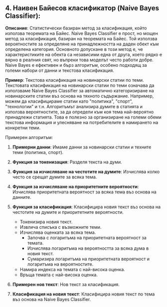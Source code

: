 ## 4. **Наивен Байесов класификатор (Naive Bayes Classifier)**:

**Описание**: Статистически базиран метод за класификация, който използва теоремата на Байес.
   Naive Bayes Classifier е прост, но мощен метод за класификация, базиран на теоремата на Байес. Той използва вероятностите за определяне на принадлежността на даден обект към определена категория. Основното допускане в този метод е, че характеристиките на обекта са независими една от друга, което рядко е вярно в реалния свят, но въпреки това моделът често работи добре. Naive Bayes е ефективен и бърз алгоритъм, особено подходящ за големи набори от данни и текстова класификация.

**Пример**: Текстова класификация на новинарски статии по теми. Текстовата класификация на новинарски статии по теми означава да използваме Naive Bayes Classifier за автоматично категоризиране на новинарските статии въз основа на тяхното съдържание. Например, можем да класифицираме статии като "политика", "спорт", "технологии" и т.н. Алгоритъмът анализира думите в статията и използва вероятностите, за да определи към коя тема най-вероятно принадлежи статията. Това е полезно за организиране на големи обеми текстова информация и улесняване на потребителите в намирането на конкретни теми.

Примерен алгоритъм:

1. **Примерни данни**: Имаме данни за новинарски статии и техните теми (политика, спорт).

2. **Функция за токенизация**: Разделя текста на думи.

3. **Функция за изчисляване на честотите на думите**: Изчислява колко често се срещат думите за всяка тема.

4. **Функция за изчисляване на приоритетните вероятности**: Изчислява приоритетната вероятност за всяка тема въз основа на данните.

5. **Функция за класификация**: Класифицира новия текст въз основа на честотите на думите и приоритетните вероятности.
    - Токенизира новия текст.
    - Извлича списъка с възможните теми.
    - Изчислява оценката за всяка тема.
        - Започва с логаритъма на приоритетната вероятност за темата.
        - Изчислява логаритъма на вероятността за всяка дума в новия текст.
        - Сумаризира логаритъма на приоритетната вероятност и логаритъма на вероятностите.
    - Намира индекса на темата с най-висока оценка.
    - Връща темата с най-висока оценка.

6. **Примерен нов текст**: Нов текст за класификация.

7. **Класификация на новия текст**: Класифицира новия текст по тема въз основа на Naive Bayes Classifier.